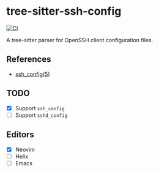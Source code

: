 # tree-sitter-ssh-config

[![CI][badge]](https://github.com/ObserverOfTime/tree-sitter-ssh-config/actions)

A tree-sitter parser for OpenSSH client configuration files.

## References

* [ssh_config(5)](https://man.openbsd.org/ssh_config)

## TODO

* [x] Support `ssh_config`
* [ ] Support `sshd_config`

## Editors

- [x] Neovim
- [ ] Helix
- [ ] Emacs

[badge]: https://badgen.net/github/checks/ObserverOfTime/tree-sitter-ssh-config?label=CI&icon=github
